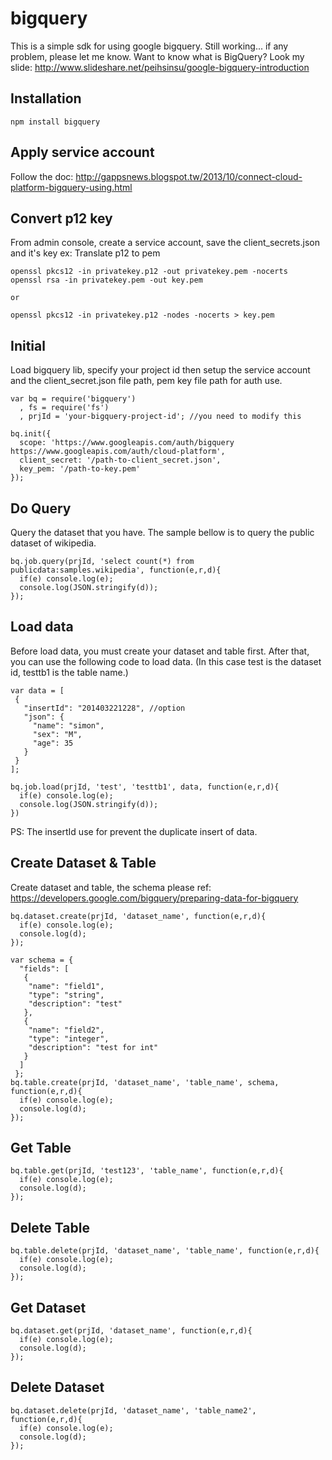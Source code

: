 # bigquery

This is a simple sdk for using google bigquery. Still working... if any problem, please let me know.
Want to know what is BigQuery? Look my slide: http://www.slideshare.net/peihsinsu/google-bigquery-introduction

## Installation

```
npm install bigquery
```

## Apply service account

Follow the doc: http://gappsnews.blogspot.tw/2013/10/connect-cloud-platform-bigquery-using.html

## Convert p12 key
From admin console, create a service account, save the client_secrets.json and it's key
ex: Translate p12 to pem
```
openssl pkcs12 -in privatekey.p12 -out privatekey.pem -nocerts
openssl rsa -in privatekey.pem -out key.pem

or

openssl pkcs12 -in privatekey.p12 -nodes -nocerts > key.pem
```

## Initial

Load bigquery lib, specify your project id then setup the service account and the client_secret.json file path, pem key file path for auth use.

```
var bq = require('bigquery')
  , fs = require('fs')
  , prjId = 'your-bigquery-project-id'; //you need to modify this

bq.init({
  scope: 'https://www.googleapis.com/auth/bigquery https://www.googleapis.com/auth/cloud-platform',
  client_secret: '/path-to-client_secret.json',
  key_pem: '/path-to-key.pem'
});
```

## Do Query

Query the dataset that you have. The sample bellow is to query the public dataset of wikipedia.

```
bq.job.query(prjId, 'select count(*) from publicdata:samples.wikipedia', function(e,r,d){
  if(e) console.log(e);
  console.log(JSON.stringify(d));
});
```

## Load data

Before load data, you must create your dataset and table first. After that, you can use the following code to load data. (In this case test is the dataset id, testtb1 is the table name.)

```
var data = [
 {
   "insertId": "201403221228", //option
   "json": {
     "name": "simon",
     "sex": "M",
     "age": 35
   }
 }
];

bq.job.load(prjId, 'test', 'testtb1', data, function(e,r,d){
  if(e) console.log(e);
  console.log(JSON.stringify(d));
})
```
PS: The insertId use for prevent the duplicate insert of data.

## Create Dataset & Table

Create dataset and table, the schema please ref: https://developers.google.com/bigquery/preparing-data-for-bigquery

```
bq.dataset.create(prjId, 'dataset_name', function(e,r,d){
  if(e) console.log(e);
  console.log(d);
});

var schema = {
  "fields": [
   {
    "name": "field1",
    "type": "string",
    "description": "test"
   },
   {
    "name": "field2",
    "type": "integer",
    "description": "test for int"
   }
  ]
 };
bq.table.create(prjId, 'dataset_name', 'table_name', schema, function(e,r,d){
  if(e) console.log(e);
  console.log(d);
});
```

## Get Table

```
bq.table.get(prjId, 'test123', 'table_name', function(e,r,d){
  if(e) console.log(e);
  console.log(d);
});
```

## Delete Table

```
bq.table.delete(prjId, 'dataset_name', 'table_name', function(e,r,d){
  if(e) console.log(e);
  console.log(d);
});
```

## Get Dataset

```
bq.dataset.get(prjId, 'dataset_name', function(e,r,d){
  if(e) console.log(e);
  console.log(d);
});
```

## Delete Dataset

```
bq.dataset.delete(prjId, 'dataset_name', 'table_name2', function(e,r,d){
  if(e) console.log(e);
  console.log(d);
});
```
